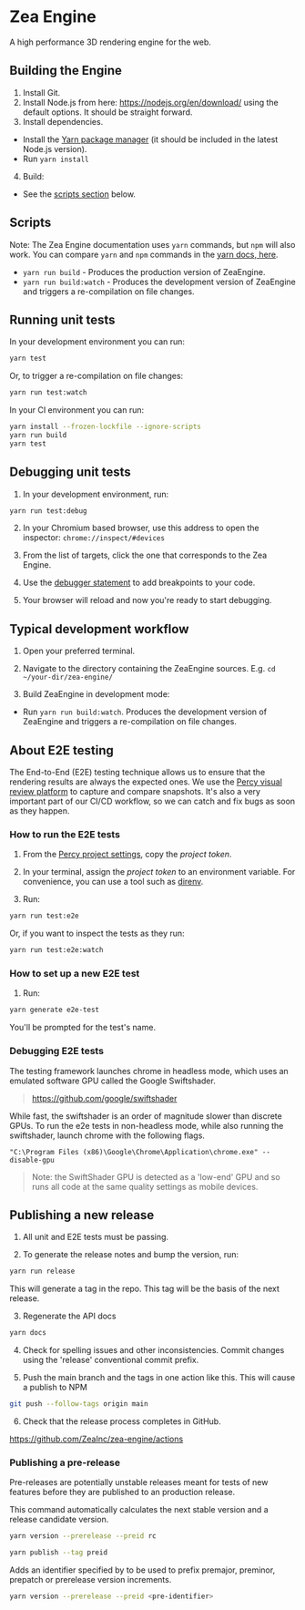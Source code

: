 # Zea Engine

A high performance 3D rendering engine for the web.

## Building the Engine 

1. Install Git.
2. Install Node.js from here: https://nodejs.org/en/download/ using the default options. It should be straight forward.
3. Install dependencies.

- Install the [Yarn package manager](https://yarnpkg.com/) (it should be included in the latest Node.js version).
- Run `yarn install`

4. Build:

- See the [scripts section](#scripts) below.

## Scripts

Note: The Zea Engine documentation uses `yarn` commands, but `npm` will also work. You can compare `yarn` and `npm` commands in the [yarn docs, here](https://yarnpkg.com/en/docs/migrating-from-npm#toc-cli-commands-comparison).

- `yarn run build` - Produces the production version of ZeaEngine.
- `yarn run build:watch` - Produces the development version of ZeaEngine and triggers a re-compilation on file changes.

## Running unit tests

In your development environment you can run:

```bash
yarn test
```

Or, to trigger a re-compilation on file changes:

```bash
yarn run test:watch
```

In your CI environment you can run:

```bash
yarn install --frozen-lockfile --ignore-scripts
yarn run build
yarn test
```

## Debugging unit tests

1. In your development environment, run:

```bash
yarn run test:debug
```

2. In your Chromium based browser, use this address to open the inspector: `chrome://inspect/#devices`

3. From the list of targets, click the one that corresponds to the Zea Engine.

4. Use the [debugger statement](https://developer.mozilla.org/en-US/docs/Web/JavaScript/Reference/Statements/debugger) to add breakpoints to your code.

5. Your browser will reload and now you're ready to start debugging.

## Typical development workflow

1. Open your preferred terminal.

2. Navigate to the directory containing the ZeaEngine sources. E.g. `cd ~/your-dir/zea-engine/`

3. Build ZeaEngine in development mode:

- Run `yarn run build:watch`. Produces the development version of ZeaEngine and triggers a re-compilation on file changes.

## About E2E testing

The End-to-End (E2E) testing technique allows us to ensure that the rendering results are always the expected ones.
We use the [Percy visual review platform](https://percy.io/) to capture and compare snapshots.
It's also a very important part of our CI/CD workflow, so we can catch and fix bugs as soon as they happen.

### How to run the E2E tests

1. From the [Percy project settings](https://percy.io/36dba56e/zea-engine/settings), copy the _project token_.

2. In your terminal, assign the _project token_ to an environment variable. For convenience, you can use a tool such as [direnv](https://direnv.net/).

3. Run:

```bash
yarn run test:e2e
```

Or, if you want to inspect the tests as they run:

```bash
yarn run test:e2e:watch
```

### How to set up a new E2E test

1. Run:

```bash
yarn generate e2e-test
```

You'll be prompted for the test's name.

### Debugging E2E tests

The testing framework launches chrome in headless mode, which uses an emulated software GPU called the Google Swiftshader. 
 > https://github.com/google/swiftshader

 While fast, the swiftshader is an order of magnitude slower than discrete GPUs. To run the e2e tests in non-headless mode, while also running the swiftshader, launch chrome with the following flags.

 ```
 "C:\Program Files (x86)\Google\Chrome\Application\chrome.exe" --disable-gpu
 ```

 > Note: the SwiftShader GPU is detected as a 'low-end' GPU and so runs all code at the same quality settings as mobile devices. 

## Publishing a new release

1. All unit and E2E tests must be passing.

2. To generate the release notes and bump the version, run:
```bash
yarn run release
```
This will generate a tag in the repo. This tag will be the basis of the next release.

3. Regenerate the API docs
```bash
yarn docs
```

4. Check for spelling issues and other inconsistencies. Commit changes using the 'release' conventional commit prefix.

5. Push the main branch and the tags in one action like this. This will cause a publish to NPM
```bash
git push --follow-tags origin main
```

6. Check that the release process completes in GitHub.

https://github.com/ZeaInc/zea-engine/actions


### Publishing a pre-release

Pre-releases are potentially unstable releases meant for tests of new features before they are published to an production release.

This command automatically calculates the next stable version and a release candidate version.

```bash
yarn version --prerelease --preid rc
```

```bash
yarn publish --tag preid
```

Adds an identifier specified by <pre-identifier> to be used to prefix premajor, preminor, prepatch or prerelease version increments.
```bash
yarn version --prerelease --preid <pre-identifier>
```


